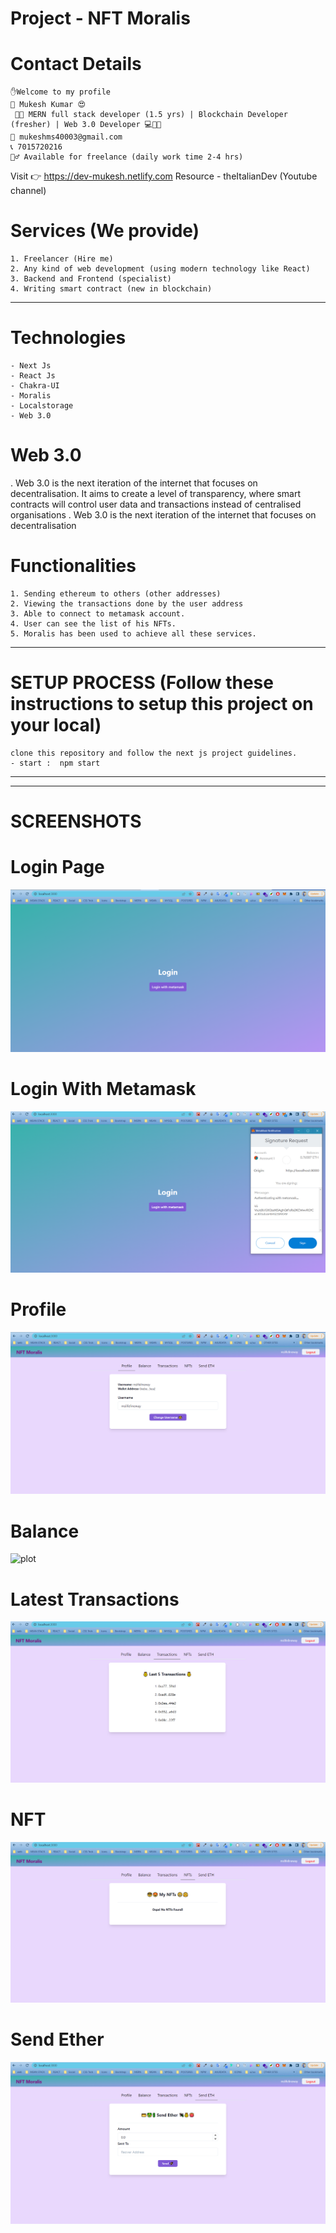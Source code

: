 
# Project - NFT Moralis

# Contact Details
    ✋Welcome to my profile
    📛 Mukesh Kumar 😍
     👨‍🏫 MERN full stack developer (1.5 yrs) | Blockchain Developer (fresher) | Web 3.0 Developer 💻👩‍💻
    📧 mukeshms40003@gmail.com
    📞 7015720216
    🤷‍♂️ Available for freelance (daily work time 2-4 hrs)
   Visit 👉 https://dev-mukesh.netlify.com
   Resource - theItalianDev (Youtube channel)

# Services (We provide)

    1. Freelancer (Hire me)
    2. Any kind of web development (using modern technology like React)
    3. Backend and Frontend (specialist)
    4. Writing smart contract (new in blockchain)

---------------------------------------------------------------------------------------------------------------------------
# Technologies

    - Next Js
    - React Js
    - Chakra-UI
    - Moralis
    - Localstorage
    - Web 3.0

    
# Web 3.0

. Web 3.0 is the next iteration of the internet that focuses on decentralisation. It aims to create a level of        transparency, where smart contracts will control user data and transactions instead of centralised organisations
. Web 3.0 is the next iteration of the internet that focuses on decentralisation

# Functionalities

    1. Sending ethereum to others (other addresses)
    2. Viewing the transactions done by the user address
    3. Able to connect to metamask account.
    4. User can see the list of his NFTs.
    5. Moralis has been used to achieve all these services.

--------------------------------------------------------------------------------------------------------------------

# SETUP PROCESS (Follow these instructions to setup this project on your local)

    clone this repository and follow the next js project guidelines.
    - start :  npm start
---------------------------------------------------------------------------------------------------------------------------
---------------------------------------------------------------------------------------------------------------------------

# SCREENSHOTS

# Login Page

![plot](./public/assets/screenshots/login_screen.png)

# Login With Metamask

![plot](./public/assets/screenshots/login_with_metamask.png)

# Profile

![plot](./public/assets/screenshots/dashboard_and_profile_screen.png)

# Balance

![plot](./public/assets/screenshots/balance.png)

# Latest Transactions

![plot](./public/assets/screenshots/transactions_screen.png)

# NFT

![plot](./public/assets/screenshots/nft_screen.png)

# Send Ether

![plot](./public/assets/screenshots/send_eth_screen.png)